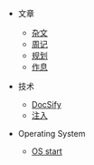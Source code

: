- 文章

   - [杂文](Passage/essays/zawen.md)
   - [周记](#)
   - [规划](Passage/plans/plans.md)
   - [作息](Passage/daily-routine/daily.md)
   
-  技术
   - [DocSify](Technology/DocSify/DocSify.md)
   - [注入](#)

-  Operating System
   - [OS start](#)